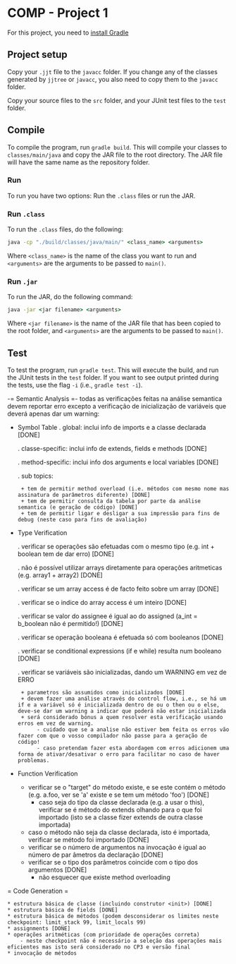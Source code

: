 # COMP - Project 1

For this project, you need to [install Gradle](https://gradle.org/install/)

## Project setup

Copy your ``.jjt`` file to the ``javacc`` folder. If you change any of the classes generated by ``jjtree`` or ``javacc``, you also need to copy them to the ``javacc`` folder.

Copy your source files to the ``src`` folder, and your JUnit test files to the ``test`` folder.

## Compile

To compile the program, run ``gradle build``. This will compile your classes to ``classes/main/java`` and copy the JAR file to the root directory. The JAR file will have the same name as the repository folder.

### Run

To run you have two options: Run the ``.class`` files or run the JAR.

### Run ``.class``

To run the ``.class`` files, do the following:

```cmd
java -cp "./build/classes/java/main/" <class_name> <arguments>
```

Where ``<class_name>`` is the name of the class you want to run and ``<arguments>`` are the arguments to be passed to ``main()``.

### Run ``.jar``

To run the JAR, do the following command:

```cmd
java -jar <jar filename> <arguments>
```

Where ``<jar filename>`` is the name of the JAR file that has been copied to the root folder, and ``<arguments>`` are the arguments to be passed to ``main()``.

## Test

To test the program, run ``gradle test``. This will execute the build, and run the JUnit tests in the ``test`` folder. If you want to see output printed during the tests, use the flag ``-i`` (i.e., ``gradle test -i``).




-= Semantic Analysis =-
todas as verificações feitas na análise semantica devem reportar erro excepto a verificação de inicialização de variáveis que deverá apenas dar um warning:
- Symbol Table
    . global: inclui info de imports e a classe declarada [DONE]
    
    . classe-specific: inclui info de extends, fields e methods [DONE]
    
    . method-specific: inclui info dos arguments e local variables [DONE]
    
    . sub topics:

       + tem de permitir method overload (i.e. métodos com mesmo nome mas assinatura de parâmetros diferente) [DONE]
       + tem de permitir consulta da tabela por parte da análise semantica (e geração de código) [DONE]
       + tem de permitir ligar e desligar a sua impressão para fins de debug (neste caso para fins de avaliação)
- Type Verification
    
    . verificar se operações são efetuadas com o mesmo tipo (e.g. int + boolean tem de dar erro) [DONE]

    . não é possível utilizar arrays diretamente para operações aritmeticas (e.g. array1 + array2) [DONE]
    
    . verificar se um array access é de facto feito sobre um array [DONE]
    
    . verificar se o indice do array access é um inteiro [DONE]
    
    . verificar se valor do assignee é igual ao do assigned (a_int = b_boolean não é permitido!) [DONE]
    
    . verificar se operação booleana é efetuada só com booleanos [DONE]
    
    . verificar se conditional expressions (if e while) resulta num booleano [DONE]
    
    . verificar se variáveis são inicializadas, dando um WARNING em vez de ERRO
    
       + parametros são assumidos como inicializados [DONE]
       + devem fazer uma análise através do control flow, i.e., se há um if e a variável só é inicializada dentro de ou o then ou o else, deve-se dar um warning a indicar que poderá não estar inicializada
       + será considerado bónus a quem resolver esta verificação usando erros em vez de warning.
            - cuidado que se a analise não estiver bem feita os erros vão fazer com que o vosso compilador não passe para a geração de código!
			- caso pretendam fazer esta abordagem com erros adicionem uma forma de ativar/desativar o erro para facilitar no caso de haver problemas.
			
- Function Verification
	* verificar se o "target" do método existe, e se este contém o método (e.g. a.foo, ver se 'a' existe e se tem um método 'foo') [DONE]
	    - caso seja do tipo da classe declarada (e.g. a usar o this), verificar se é método do extends olhando para o que foi importado (isto se a classe fizer extends de outra classe importada)
	* caso o método não seja da classe declarada, isto é importada, verificar se método foi importado [DONE]
	* verificar se o número de argumentos na invocação é igual ao número de par âmetros da declaração [DONE]
	* verificar se o tipo dos parâmetros coincide com o tipo dos argumentos [DONE]
	    - não esquecer que existe method overloading

= Code Generation =    

    * estrutura básica de classe (incluindo construtor <init>) [DONE]
	* estrutura básica de fields [DONE]
	* estrutura básica de métodos (podem desconsiderar os limites neste checkpoint: limit_stack 99, limit_locals 99)
	* assignments [DONE]
	* operações aritméticas (com prioridade de operações correta)
		- neste checkpoint não é necessário a seleção das operações mais eficientes mas isto será considerado no CP3 e versão final
	* invocação de métodos